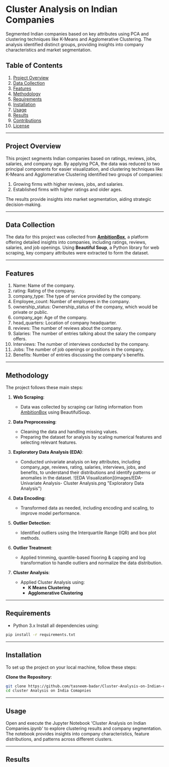 # Cluster Analysis on Indian Companies

Segmented Indian companies based on key attributes using PCA and clustering techniques like K-Means and Agglomerative Clustering. The analysis identified distinct groups, providing insights into company characteristics and market segmentation.

## Table of Contents
1. [Project Overview](#project-overview)
2. [Data Collection](#data-collection)
3. [Features](#features)
4. [Methodology](#methodology)
5. [Requirements](#requirements)
6. [Installation](#installation)
7. [Usage](#usage)
8. [Results](#results)
9. [Contributions](#contributions)
10. [License](#license)
---------------------
## Project Overview
This project segments Indian companies based on ratings, reviews, jobs, salaries, and company age. By applying PCA, the data was reduced to two principal components for easier visualization, and clustering techniques like K-Means and Agglomerative Clustering identified two groups of companies:

1. Growing firms with higher reviews, jobs, and salaries.
2. Established firms with higher ratings and older ages.

The results provide insights into market segmentation, aiding strategic decision-making.

---------------------------
## Data Collection
The data for this project was collected from [**AmbitionBox**](https://www.ambitionbox.com/), a platform offering detailed insights into companies, including ratings, reviews, salaries, and job openings. Using **Beautiful Soup**, a Python library for web scraping, key company attributes were extracted to form the dataset.

------------------------
## Features 

1. Name: Name of the company.
2. rating: Rating of the company.
3. company_type: The type of service provided by the company.
4. Employee_count: Number of employees in the company.
5. ownership_status: Ownership_status of the company, which would be private or public.
6. company_age: Age of the company.
7. head_quarters: Location of company headquarter.
8. reviews: The number of reviews about the company.
9. Salaries: The number of entries talking about the salary the company offers.
10. Interviews: The number of interviews conducted by the company.
11. Jobs: The number of job openings or positions in the company.
12. Benefits: Number of entries discussing the company's benefits.

--------------------

## Methodology

The project follows these main steps:

1. **Web Scraping**:
   - Data was collected by scraping car listing information from [AmbitionBox](https://www.ambitionbox.com/) using BeautifulSoup.

2. **Data Preprocessing**:
   - Cleaning the data and handling missing values.
   - Preparing the dataset for analysis by scaling numerical features and selecting relevant features.

3. **Exploratory Data Analysis (EDA)**:
   - Conducted univariate analysis on key attributes, including company_age, reviews, rating, salaries, interviews, jobs, and benefits, to understand their distributions 
     and identify patterns or anomalies in the dataset.
      ![EDA Visualization](images/EDA-Univariate Analysis- Cluster Analysis.png "Exploratory Data Analysis")
  

5. **Data Encoding**:
   - Transformed data as needed, including encoding and scaling, to improve model performance.

6. **Outlier Detection**:
   - Identified outliers using the Interquartile Range (IQR) and box plot methods.

7. **Outlier Treatment**:
   - Applied trimming, quantile-based flooring & capping and log transformation to handle outliers and normalize the data distribution.
  
8. **Cluster Analysis**:
   - Applied Cluster Analysis using:
     - **K Means Clustering**
     - **Agglomerative Clustering**

-----------------------------

## Requirements

- Python 3.x
Install all dependencies using:

```bash
pip install -r requirements.txt
```
-------------------------

## Installation 

To set up the project on your local machine, follow these steps:

**Clone the Repository**:

```bash
git clone https://github.com/tasneem-badar/Cluster-Analysis-on-Indian-companies.git
cd cluster Analysis on India Comapnies
```
---------------------------

## Usage

Open and execute the Jupyter Notebook 'Cluster Analysis on Indian Companies.ipynb' to explore clustering results and company segmentation. The notebook provides insights into company characteristics, feature distributions, and patterns across different clusters.

---------------------

## Results 



